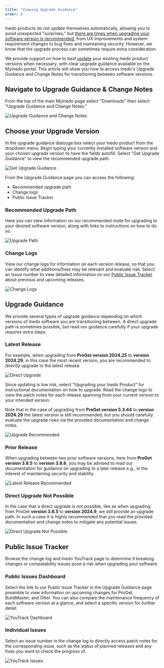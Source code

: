 ```yaml
---
title: "Viewing Upgrade Guidance"
order: 8
---
```


Inedo products do not update themselves automatically, allowing you to avoid unexpected "surprises," but [there are times when upgrading your software version is recommended](/docs/installation/upgrading#when-should-i-upgrade-my-inedo-product), from UX improvements and system requirement changes to bug fixes and maintaining security. However, we know that the upgrade process can sometimes require extra consideration.

We provide support on how to best [update](/docs/installation/upgrading) your existing Inedo product versions when necessary, with clear upgrade guidance available on the MyInedo portal. This article will show you how to access Inedo's Upgrade Guidance and Change Notes for transitioning between software versions.

## Navigate to Upgrade Guidance & Change Notes

From the top of the main MyInedo page select "Downloads" then select "Upgrade Guidance and Change Notes."

![Upgrade Guidance and Change Notes](/resources/docs/myinedo-viewingupgradeguidance-upgradeguidanceandchangenotes.png)

## Choose your Upgrade Version

In the upgrade guidance dialouge box select your Inedo product from the dropdown menu. Begin typing your currently installed software version and your chosen upgrade version to have the fields autofill. Select "Get Upgrade Guidance" to view the recommended upgrade path.

![Get Upgrade Guidance](/resources/docs/myinedo-viewingupgradeguidance-getupgradeguidance.png)

From the Upgrade Guidance page you can access the following:

* Recommended upgrade path
* Change logs
* Public Issue Tracker

### Recommended Upgrade Path

Here you can view information on our recommended route for upgrading to your desired software version, along with links to instructions on how to do so.

![Upgrade Path](/resources/docs/myinedo-viewingupgradeguidance-recommendationbox.png)

### Change Logs

View our change logs for information on each version release, so that you can identify what additions/fixes may be relevant and evaluate risk. Select an Issue number to view detailed information on our [Public Issue Tracker](https://issues.inedo.com/dashboard?id=87c77108-8027-4453-aa65-15e83cf8782e) about previous and upcoming releases.

![Change Logs](/resources/docs/myinedo-viewingupgradeguidance-changelogs.png)

## Upgrade Guidance

We provide several types of upgrade guidance depending on which versions of Inedo software you are transitioning between. A direct upgrade path is sometimes possible, but read our guidance carefully if your upgrade requires extra steps.

### Latest Release

For example, when upgrading from **ProGet version 2024.25** to **version 2024.29**, in this case the most recent version, you are recommended to directly upgrade to the latest release. 

![Direct Upgrade](/resources/docs/myinedo-viewingupgradeguidance-directupgrade.png)

Since updating is low risk, select “Upgrading your Inedo Product” for instructional documentation on how to upgrade. Read the change logs to view the patch notes for each release spanning from your current version to your intended version.

Note that in the case of upgrading from **ProGet version 5.3.44** to **version 2024.29** the latest version is still recommended, but you should carefully evaluate the upgrade risks via the provided documentation and change notes.

![Upgrade Recommended](/resources/docs/myinedo-viewingupgradeguidance-upgraderecommended.png)

### Prior Release

When upgrading between two prior software versions, here from **ProGet version 3.8.5** to **version 3.8.6**, you may be advised to read our documentation for guidance on upgrading to a later release e.g., in the interest of maintaining security and stability.

![Latest Release Recommended](/resources/docs/myinedo-viewingupgradeguidance-latestversionrecommended.png)

### Direct Upgrade Not Possible

In the case that a direct upgrade is not possible, like as when upgrading from ProGet **version 3.8.5** to **version 2024.9**, we still provide an upgrade path. In such a case it is highly recommended that you read the provided documentation and change notes to mitigate any potential issues.

![Direct Upgrade Not Possible](/resources/docs/myinedo-viewingupgradeguidance-directupgradenotpossible.png)

## Public Issue Tracker

Browse the change log and Inedo YouTrack page to determine if breaking changes or compatability issues pose a risk when upgrading your software.

### Public Issues Dashboard

Select the link to our Public Issue Tracker in the Upgrade Guidance page preamble to view information on upcoming changes for ProGet, BuildMaster, and Otter. You can also compare the maintenance frequency of each software version at a glance, and select a specific version for further detail.

![YouTrack Dashboard](/resources/docs/myinedo-viewingupgradeguidance-youtrackdashboard.png)

### Individual Issues

Select an issue number in the change log to directly access patch notes for the corresponding issue, such as the status of planned releases and any fixes you want to check the progress of.

![YouTrack Issues](/resources/docs/myinedo-viewingupgradeguidance-youtrackissues.png)